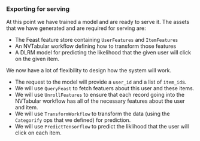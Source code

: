 ### Exporting for serving

At this point we have trained a model and are ready to serve it. The assets that we have generated and are required for serving are:

- The Feast feature store containing `UserFeatures` and `ItemFeatures`
- An NVTabular workflow defining how to transform those features
- A DLRM model for predicting the likelihood that the given user will click on the given item.

We now have a lot of flexibility to design how the system will work.

- The request to the model will provide a `user_id` and a list of `item_id`s.
- We will use `QueryFeast` to fetch featuers about this user and these items.
- We will use `UnrollFeatures` to ensure that each record going into the NVTabular workflow has all of the necessary features about the user and item.
- We will use `TransformWorkflow` to transform the data (using the `Categorify` ops that we defined) for prediction.
- We will use `PredictTensorflow` to predict the liklihood that the user will click on each item.
